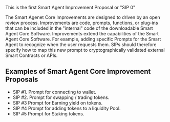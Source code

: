 This is the first Smart Agent Improvement Proposal or "SIP 0" 

The Smart Agenet Core Improvements are designed to driven by an open review process. 
Improvements are code, prompts, functions, or plug-ins that can be included in the "internal" code of the downloadable Smart Agent Core Software.
Improvements extend the capabilities of the Smart Agent Core Software. For example, adding specific Prompts for the Smart Agent to recognize when the user requests them.
SIPs should therefore specify how to map this new prompt to cryptographically validated external Smart Contracts or APIs.

## Examples of Smart Agent Core Improvement Proposals 
- SIP #1. Prompt for connecting to wallet.
- SIP #2. Prompt for swapping / trading tokens.
- SIP #3 Prompt for Earning yield on tokens.
- SIP #4 Prompt for adding tokens to a liquidity Pool.
- SIP #5 Prompt for Staking tokens.
